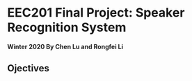 # EEC201 Final Project: Speaker Recognition System
**Winter 2020 By Chen Lu and Rongfei Li**

## Ojectives ##
